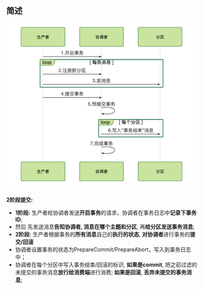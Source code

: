 ## 简述

<img src="1237626-20211230094314843-653941852.png" alt="mq"  />

**2阶段提交:**

- **1阶段:** 生产者给协调者发送**开启事务**的请求，协调者在事务日志中**记录下事务ID**;
- 然后 先发送消息**告知协调者, 消息在哪个主题和分区**, 再**给分区发送事务消息**;
- **2阶段:** 生产者根据事务的**所有消息**自己的**执行的状态**, **对协调者**进行事务的**提交/回滚**
- 协调者设置事务的状态为PrepareCommit/PrepareAbort，写入到事务日志中；
- 协调者在每个分区中写入事务结束/回滚的标识, **如果是commit**, 把之前过滤的未提交的事务消息**放行给消费端**进行消费; **如果是回滚**, **丢弃未提交的事务消息**;